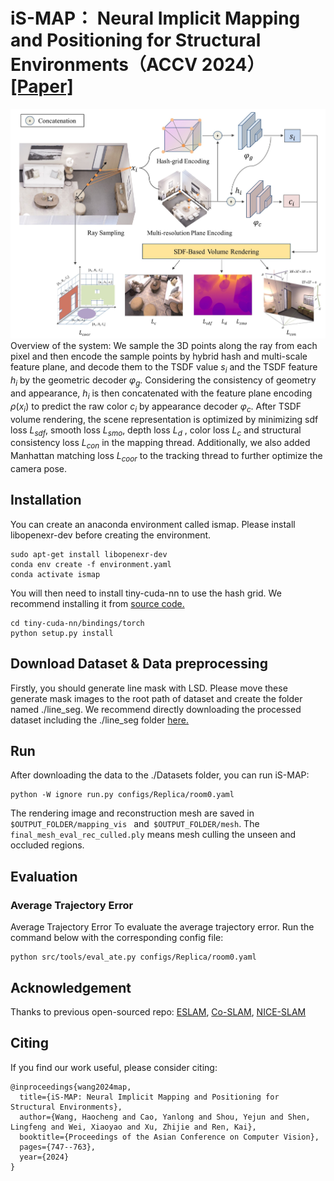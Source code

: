 # iS-MAP： Neural Implicit Mapping and Positioning for Structural Environments（ACCV 2024）[[Paper]](https://link.springer.com/chapter/10.1007/978-981-96-0969-7_22)
![image](pipline/pipline.jpg)
Overview of the system: We sample the 3D points along the ray from each pixel and then encode the sample points by hybrid hash and multi-scale feature plane, and decode them to the TSDF value $s_i$ and the TSDF feature $h_i$ by the geometric decoder  $\varphi_{g}$. Considering the consistency of geometry and appearance, $h_i$ is then concatenated with the feature plane encoding $\rho(x_{i})$ to predict the raw color $c_i$ by appearance decoder  $\varphi_{c}$.  After TSDF volume rendering, the scene representation is optimized by minimizing  sdf loss $L_{sdf}$, smooth loss $L_{smo}$, depth loss $L_d$ , color loss $L_c$ and structural consistency loss $L_{con}$ in the mapping thread. Additionally, we also added Manhattan matching loss $L_{coor}$ to the tracking thread to further optimize the camera pose.
## Installation ##
You can create an anaconda environment called ismap. Please install libopenexr-dev before creating the environment.
``` 
sudo apt-get install libopenexr-dev
conda env create -f environment.yaml
conda activate ismap
``` 
You will then need to install tiny-cuda-nn to use the hash grid. We recommend installing it from [source code.](https://github.com/nvlabs/tiny-cuda-nn)
``` 
cd tiny-cuda-nn/bindings/torch
python setup.py install
``` 
## Download Dataset & Data preprocessing ##
Firstly, you should generate line mask with LSD. Please move these generate mask images to the root path of dataset and create the folder named ./line_seg. We recommend directly downloading the processed dataset including the ./line_seg folder [here.](https://drive.google.com/drive/folders/1vU4aisJtXd2-svHKarMhPx5AMVQHfxgg?usp=sharing)

## Run ##
After downloading the data to the ./Datasets folder, you can run iS-MAP:
``` 
python -W ignore run.py configs/Replica/room0.yaml
``` 
The rendering image and reconstruction mesh are saved in ```$OUTPUT_FOLDER/mapping_vis ``` and``` $OUTPUT_FOLDER/mesh```. The ``` final_mesh_eval_rec_culled.ply```  means mesh culling the unseen and occluded regions.

## Evaluation ##
### Average Trajectory Error ###
Average Trajectory Error
To evaluate the average trajectory error. Run the command below with the corresponding config file:
``` 
python src/tools/eval_ate.py configs/Replica/room0.yaml
``` 

## Acknowledgement ##
Thanks to previous open-sourced repo: [ESLAM](https://github.com/idiap/ESLAM), [Co-SLAM](https://github.com/HengyiWang/Co-SLAM), [NICE-SLAM](https://github.com/cvg/nice-slam)
## Citing ##
If you find our work useful, please consider citing:
``` 
@inproceedings{wang2024map,
  title={iS-MAP: Neural Implicit Mapping and Positioning for Structural Environments},
  author={Wang, Haocheng and Cao, Yanlong and Shou, Yejun and Shen, Lingfeng and Wei, Xiaoyao and Xu, Zhijie and Ren, Kai},
  booktitle={Proceedings of the Asian Conference on Computer Vision},
  pages={747--763},
  year={2024}
}
``` 